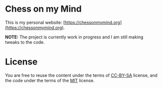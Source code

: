 # Chess on my Mind

This is my personal website: [https://chessonmymind.org](https://chessonmymind.org).

**NOTE:** The project is currently work in progress and I am still making tweaks to the code.

# License

You are free to reuse the content under the terms of [CC-BY-SA](https://github.com/ChessOnMyMind/website/blob/main/CC-BY-SA-4.0-LICENSE.md) license, and the code under the terms of the [MIT](https://github.com/ChessOnMyMind/website/blob/main/MIT-LICENSE.md) license.
